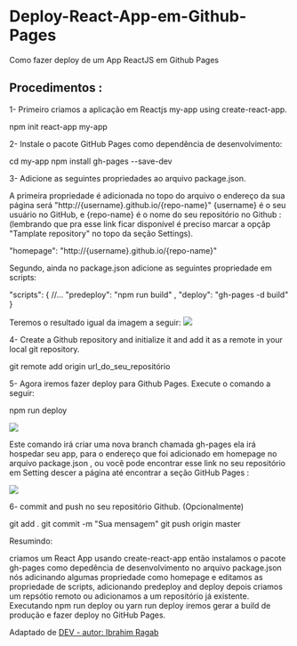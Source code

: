 # Deploy-React-App-em-Github-Pages
Como fazer deploy de um App ReactJS em Github Pages

## Procedimentos :

1- Primeiro criamos a aplicação em Reactjs my-app using create-react-app.

npm init react-app my-app

2- Instale o pacote GitHub Pages como dependência de desenvolvimento:

cd my-app
npm install gh-pages --save-dev

3- Adicione as seguintes propriedades ao arquivo package.json.

A primeira propriedade é adicionada no topo do arquivo o endereço da sua página será "http://{username}.github.io/{repo-name}" {username} é o seu usuário no GitHub,  e {repo-name} é o nome do seu repositório no Github :
(lembrando que pra esse link ficar disponível é preciso marcar a opçãp "Tamplate repository" no topo da seção Settings).

"homepage": "http://{username}.github.io/{repo-name}"

Segundo, ainda no package.json adicione as seguintes propriedade em scripts:

"scripts": {
//...
"predeploy": "npm run build" ,
"deploy": "gh-pages -d build"
}

Teremos o resultado igual da imagem a seguir:
![](https://res.cloudinary.com/practicaldev/image/fetch/s--MjMDNfNZ--/c_limit%2Cf_auto%2Cfl_progressive%2Cq_auto%2Cw_880/https://thepracticaldev.s3.amazonaws.com/i/8kevraaawx8mi9ryx9lb.png)

4- Create a Github repository and initialize it and add it as a remote in your local git repository.

git remote add origin url_do_seu_repositório

5- Agora iremos fazer deploy para Github Pages. 
Execute o comando a seguir:

npm run deploy

![](https://res.cloudinary.com/practicaldev/image/fetch/s--nLcRus4E--/c_limit%2Cf_auto%2Cfl_progressive%2Cq_auto%2Cw_880/https://thepracticaldev.s3.amazonaws.com/i/fsjvc2avaib2mskxqawa.png)

Este comando irá criar uma nova  branch chamada gh-pages ela irá hospedar seu app, para o endereço que foi adicionado em homepage no arquivo package.json , ou você pode encontrar esse link no seu repositório em Setting descer a página até encontrar a seção GitHub Pages :

![](https://res.cloudinary.com/practicaldev/image/fetch/s--bLvTaAKo--/c_limit%2Cf_auto%2Cfl_progressive%2Cq_auto%2Cw_880/https://thepracticaldev.s3.amazonaws.com/i/573f5s4jgcn1a6caq65s.png)


6- commit and push no seu repositório Github. (Opcionalmente)

git add .
git commit -m "Sua mensagem"
git push origin master

Resumindo:

criamos um React App usando create-react-app
então instalamos o pacote gh-pages como depedência de desenvolvimento
no arquivo package.json nós adicinando algumas propriedade como homepage e editamos as propriedade de scripts,  adicionando predeploy and deploy
depois criamos um repsótio remoto ou adicionamos a um repositório já existente.
Executando npm run deploy ou yarn run deploy iremos gerar a build de produção  e fazer deploy no GitHub Pages.


Adaptado de [DEV -  autor: Ibrahim Ragab](https://dev.to/yuribenjamin/how-to-deploy-react-app-in-github-pages-2a1f)




